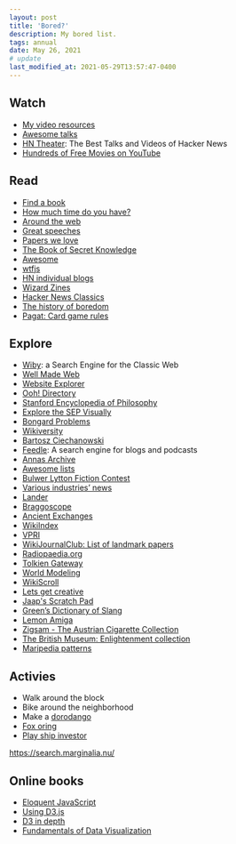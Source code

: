 ```yaml
---
layout: post
title: 'Bored?'
description: My bored list.
tags: annual
date: May 26, 2021
# update
last_modified_at: 2021-05-29T13:57:47-0400
---
```


## Watch
- [My video resources](https://lukasmurdock.com/video/)
- [Awesome talks](https://github.com/JanVanRyswyck/awesome-talks)
- [HN Theater](https://yahnd.com/theater/): The Best Talks and Videos of Hacker News
- [Hundreds of Free Movies on YouTube](https://www.openculture.com/2023/01/watch-hundreds-of-free-movies-on-youtube.html)

## Read
- [Find a book](/finding-books/)
- [How much time do you have?](https://thereformedbroker.com/2013/07/28/how-much-time-do-you-have/)
- [Around the web](https://lukasmurdock.com/aroundtheweb/)
- [Great speeches](https://jamesclear.com/great-speeches)
- [Papers we love](https://github.com/papers-we-love/papers-we-love)
- [The Book of Secret Knowledge](https://github.com/trimstray/the-book-of-secret-knowledge)
- [Awesome](https://github.com/sindresorhus/awesome)
- [wtfjs](https://github.com/denysdovhan/wtfjs)
- [HN individual blogs](https://news.ycombinator.com/item?id=27302195)
- [Wizard Zines](https://wizardzines.com/comics/)
- [Hacker News Classics](https://jsomers.net/hn/)
- [The history of boredom](https://www.freethink.com/culture/history-of-boredom)
- [Pagat: Card game rules](https://www.pagat.com/)

## Explore
- [Wiby](https://wiby.me/): a Search Engine for the Classic Web
- [Well Made Web](https://wmw.thran.uk/)
- [Website Explorer](https://explore.marginalia.nu/view)
- [Ooh! Directory](https://ooh.directory/)
- [Stanford Encyclopedia of Philosophy](https://plato.stanford.edu/)
- [Explore the SEP Visually](https://www.visualizingsep.com/)
- [Bongard Problems](http://www.foundalis.com/res/bps/bpidx.htm)
- [Wikiversity](https://en.wikiversity.org/wiki/Wikiversity:Main_Page)
- [Bartosz Ciechanowski](https://ciechanow.ski/)
- [Feedle](https://feedle.world/): A search engine for blogs and podcasts
- [Annas Archive](https://annas-archive.org/about)
- [Awesome lists](https://github.com/sindresorhus/awesome)
- [Bulwer Lytton Fiction Contest](https://www.bulwer-lytton.com/)
- [Various industries’ news](https://news.ycombinator.com/item?id=34093597)
- [Lander](https://ehmorris.com/lander/)
- [Braggoscope](https://www.braggoscope.com/)
- [Ancient Exchanges](https://exchanges.uiowa.edu/ancient/)
- [WikiIndex](https://wikiindex.org/Welcome)
- [VPRI](http://www.vpri.org/)
- [WikiJournalClub: List of landmark papers](https://www.wikijournalclub.org/wiki/WikiJournalClub:List_of_landmark_papers)
- [Radiopaedia.org](https://radiopaedia.org/)
- [Tolkien Gateway](https://tolkiengateway.net/wiki/Eucatastrophe)
- [World Modeling](https://www.lesswrong.com/tag/world-modeling)
- [WikiScroll](https://wikiscroll.blankenship.io/)
- [Lets get creative](https://www.bryanbraun.com/lets-get-creative/)
- [Jaap's Scratch Pad](https://www.jaapsch.net/)
- [Green’s Dictionary of Slang](https://greensdictofslang.com/)
- [Lemon Amiga](https://www.lemonamiga.com/)
- [Zigsam - The Austrian Cigarette Collection](http://www.zigsam.at/)
- [The British Museum: Enlightenment collection](https://www.britishmuseum.org/collection/galleries/enlightenment)
- [Maripedia patterns](https://www.marimekko.com/eu_en/maripedia/patterns)

## Activies
- Walk around the block
- Bike around the neighborhood
- Make a [dorodango](https://www.laurenceking.com/blog/2019/09/26/dorodango-blog/)
- [Fox oring](https://en.wikipedia.org/wiki/Fox_Oring)
- [Play ship investor](https://xkqr.org/ship-investor/ship-investor-2.html)

https://search.marginalia.nu/

## Online books
- [Eloquent JavaScript](https://eloquentjavascript.net/)
- [Using D3.js](http://using-d3js.com/index.html)
- [D3 in depth](https://www.d3indepth.com/)
- [Fundamentals of Data Visualization](https://clauswilke.com/dataviz/index.html)
